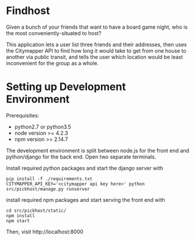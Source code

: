 # Findhost
Given a bunch of your friends that want to have a board game night, who is the most conveniently-situated to host?

This application lets a user list three friends and their addresses, then
uses the Citymapper API to find how long it would take to get from one house
to another via public transit, and tells the user which location would be
least inconvenient for the group as a whole.

# Setting up Development Environment


Prerequisites:
- python2.7 or python3.5
- node version >= 4.2.3
- npm version >= 2.14.7

The development environment is split between node.js for the front end and
python/django for the back end.
Open two separate terminals.

Install required python packages and start the django server with
```
pip install -f ./requirements.txt
CITYMAPPER_API_KEY='<citymapper api key here>' python src/pickhost/manage.py runserver
```

install required npm packages and start serving the front end with
```
cd src/pickhost/static/
npm install
npm start
```

Then, visit http://localhost:8000
